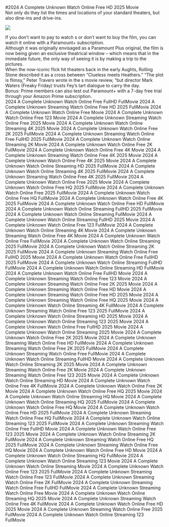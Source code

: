 #2024 A Complete Unknown Watch Online Free HD 2025 Movie  
Not only do they list the times and locations of your standard theaters, but also dine-ins and drive-ins.  
  
[![](https://i.imgur.com/qSNzIqt.png)](https://movie.rssnews.media/WZEJwfD.php)  
  
If you don’t want to pay to watch s or don’t want to buy the film, you can watch it online with a Paramount+ subscription.  
Although it was originally envisaged as a Paramount Plus original, the film is now being given an exclusive theatrical window – which means that in the immediate future, the only way of seeing it is by making a trip to the pictures.  
When the now-iconic flick hit theaters back in the early Aughts, Rolling Stone described it as a cross between “Clueless meets Heathers.” “The plot is flimsy,” Peter Travers wrote in the s movie review, “but director Mark Waters (Freaky Friday) trusts Fey’s tart dialogue to carry the day.  
Bonus: Prime members can also test out Paramount+ with a 7-day free trial through your Amazon Prime subscription.  
2024 A Complete Unknown Watch Online Free FullHD FullMovie
2024 A Complete Unknown Streaming Watch Online Free HD 2025 FullMovie
2024 A Complete Unknown Watch Online Free Movie
2024 A Complete Unknown Watch Online Free 123 Movie
2024 A Complete Unknown Streaming Watch Online Free 2025 Movie
2024 A Complete Unknown Watch Online Streaming 4K 2025 Movie
2024 A Complete Unknown Watch Online Free 2K 2025 FullMovie
2024 A Complete Unknown Streaming Watch Online Free FullHD 2025 FullMovie
2024 A Complete Unknown Watch Online Streaming 2K Movie
2024 A Complete Unknown Watch Online Free 2K FullMovie
2024 A Complete Unknown Watch Online Free 4K Movie
2024 A Complete Unknown Streaming Watch Online Free 4K 2025 Movie
2024 A Complete Unknown Watch Online Free 4K 2025 Movie
2024 A Complete Unknown Watch Online Streaming HD 2025 FullMovie
2024 A Complete Unknown Watch Online Streaming 4K 2025 FullMovie
2024 A Complete Unknown Streaming Watch Online Free 4K 2025 FullMovie
2024 A Complete Unknown Watch Online Free 2025 Movie
2024 A Complete Unknown Watch Online Free HQ 2025 FullMovie
2024 A Complete Unknown Watch Online Free 2025 FullMovie
2024 A Complete Unknown Watch Online Free HQ FullMovie
2024 A Complete Unknown Watch Online Free 4K 2025 FullMovie
2024 A Complete Unknown Watch Online Free HD FullMovie
2024 A Complete Unknown Watch Online Streaming FullHD 2025 FullMovie
2024 A Complete Unknown Watch Online Streaming FullMovie
2024 A Complete Unknown Watch Online Streaming FullHD 2025 Movie
2024 A Complete Unknown Watch Online Free 123 FullMovie
2024 A Complete Unknown Watch Online Streaming 4K Movie
2024 A Complete Unknown Streaming Watch Online Free 4K Movie
2024 A Complete Unknown Watch Online Free FullMovie
2024 A Complete Unknown Watch Online Streaming 2025 FullMovie
2024 A Complete Unknown Watch Online Streaming 2K 2025 FullMovie
2024 A Complete Unknown Streaming Watch Online Free FullHD 2025 Movie
2024 A Complete Unknown Watch Online Free FullHD 2025 FullMovie
2024 A Complete Unknown Watch Online Streaming FullHD FullMovie
2024 A Complete Unknown Watch Online Streaming HD FullMovie
2024 A Complete Unknown Watch Online Free FullHD Movie
2024 A Complete Unknown Streaming Watch Online Free 123 Movie
2024 A Complete Unknown Streaming Watch Online Free 2K 2025 Movie
2024 A Complete Unknown Streaming Watch Online Free HD Movie
2024 A Complete Unknown Streaming Watch Online Free HD 2025 Movie
2024 A Complete Unknown Streaming Watch Online Free HQ 2025 Movie
2024 A Complete Unknown Watch Online Streaming 4K FullMovie
2024 A Complete Unknown Streaming Watch Online Free 123 2025 FullMovie
2024 A Complete Unknown Watch Online Streaming HD 2025 Movie
2024 A Complete Unknown Watch Online Streaming 123 2025 Movie
2024 A Complete Unknown Watch Online Free FullHD 2025 Movie
2024 A Complete Unknown Watch Online Streaming 2025 Movie
2024 A Complete Unknown Watch Online Free 2K 2025 Movie
2024 A Complete Unknown Streaming Watch Online Free HD FullMovie
2024 A Complete Unknown Streaming Watch Online Free 2K 2025 FullMovie
2024 A Complete Unknown Streaming Watch Online Free FullMovie
2024 A Complete Unknown Watch Online Streaming FullHD Movie
2024 A Complete Unknown Watch Online Streaming 2K 2025 Movie
2024 A Complete Unknown Streaming Watch Online Free 2K Movie
2024 A Complete Unknown Streaming Watch Online Free 123 2025 Movie
2024 A Complete Unknown Watch Online Streaming HD Movie
2024 A Complete Unknown Watch Online Free 4K FullMovie
2024 A Complete Unknown Watch Online Free 2K Movie
2024 A Complete Unknown Watch Online Free HQ 2025 Movie
2024 A Complete Unknown Watch Online Streaming HQ Movie
2024 A Complete Unknown Watch Online Streaming HQ 2025 FullMovie
2024 A Complete Unknown Watch Online Free HQ Movie
2024 A Complete Unknown Watch Online Free HD 2025 FullMovie
2024 A Complete Unknown Streaming Watch Online Free HQ FullMovie
2024 A Complete Unknown Watch Online Streaming 123 2025 FullMovie
2024 A Complete Unknown Streaming Watch Online Free FullHD Movie
2024 A Complete Unknown Watch Online Free 123 2025 Movie
2024 A Complete Unknown Watch Online Streaming 2K FullMovie
2024 A Complete Unknown Streaming Watch Online Free HQ 2025 FullMovie
2024 A Complete Unknown Streaming Watch Online Free HQ Movie
2024 A Complete Unknown Watch Online Free HD Movie
2024 A Complete Unknown Watch Online Streaming HQ FullMovie
2024 A Complete Unknown Watch Online Streaming 123 Movie
2024 A Complete Unknown Watch Online Streaming Movie
2024 A Complete Unknown Watch Online Free 123 2025 FullMovie
2024 A Complete Unknown Streaming Watch Online Free 123 FullMovie
2024 A Complete Unknown Streaming Watch Online Free 2K FullMovie
2024 A Complete Unknown Streaming Watch Online Free FullHD FullMovie
2024 A Complete Unknown Streaming Watch Online Free Movie
2024 A Complete Unknown Watch Online Streaming HQ 2025 Movie
2024 A Complete Unknown Streaming Watch Online Free 4K FullMovie
2024 A Complete Unknown Watch Online Free HD 2025 Movie
2024 A Complete Unknown Streaming Watch Online Free 2025 FullMovie
2024 A Complete Unknown Watch Online Streaming 123 FullMovie
